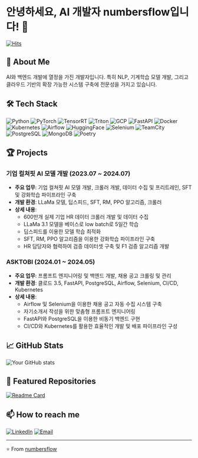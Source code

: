 # 안녕하세요, AI 개발자 numbersflow입니다! 👋

[![Hits](https://hits.seeyoufarm.com/api/count/incr/badge.svg?url=https%3A%2F%2Fgithub.com%2Fnumbersflow&count_bg=%2379C83D&title_bg=%23555555&icon=&icon_color=%23E7E7E7&title=hits&edge_flat=false)](https://hits.seeyoufarm.com)

## 🚀 About Me

AI와 백엔드 개발에 열정을 가진 개발자입니다. 특히 NLP, 기계학습 모델 개발, 그리고 클라우드 기반의 확장 가능한 시스템 구축에 전문성을 가지고 있습니다.

## 🛠 Tech Stack

![Python](https://img.shields.io/badge/-Python-3776AB?style=flat-square&logo=Python&logoColor=white)
![PyTorch](https://img.shields.io/badge/-PyTorch-EE4C2C?style=flat-square&logo=PyTorch&logoColor=white)
![TensorRT](https://img.shields.io/badge/-TensorRT-76B900?style=flat-square&logo=nvidia&logoColor=white)
![Triton](https://img.shields.io/badge/-Triton-76B900?style=flat-square&logo=nvidia&logoColor=white)
![GCP](https://img.shields.io/badge/-GCP-4285F4?style=flat-square&logo=google-cloud&logoColor=white)
![FastAPI](https://img.shields.io/badge/-FastAPI-009688?style=flat-square&logo=fastapi&logoColor=white)
![Docker](https://img.shields.io/badge/-Docker-2496ED?style=flat-square&logo=docker&logoColor=white)
![Kubernetes](https://img.shields.io/badge/-Kubernetes-326CE5?style=flat-square&logo=kubernetes&logoColor=white)
![Airflow](https://img.shields.io/badge/-Airflow-017CEE?style=flat-square&logo=apache-airflow&logoColor=white)
![HuggingFace](https://img.shields.io/badge/-HuggingFace-FFD21E?style=flat-square&logo=huggingface&logoColor=black)
![Selenium](https://img.shields.io/badge/-Selenium-43B02A?style=flat-square&logo=selenium&logoColor=white)
![TeamCity](https://img.shields.io/badge/-TeamCity-000000?style=flat-square&logo=teamcity&logoColor=white)
![PostgreSQL](https://img.shields.io/badge/-PostgreSQL-336791?style=flat-square&logo=postgresql&logoColor=white)
![MongoDB](https://img.shields.io/badge/-MongoDB-47A248?style=flat-square&logo=mongodb&logoColor=white)
![Poetry](https://img.shields.io/badge/-Poetry-60A5FA?style=flat-square&logo=poetry&logoColor=white)

## 🏆 Projects

### 기업 컬쳐핏 AI 모델 개발 (2023.07 ~ 2024.07)
- **주요 업무**: 기업 컬쳐핏 AI 모델 개발, 크롤러 개발, 데이터 수집 및 프리트레인, SFT 및 강화학습 파이프라인 구축
- **개발 환경**: LLaMa 모델, 딥스피드, SFT, RM, PPO 알고리즘, 크롤러
- **상세 내용**:
  - 600만개 실제 기업 HR 데이터 크롤러 개발 및 데이터 수집
  - LLaMa 3.1 모델을 베이스로 low batch로 5일간 학습
  - 딥스피드를 이용한 모델 학습 최적화
  - SFT, RM, PPO 알고리즘을 이용한 강화학습 파이프라인 구축
  - HR 담당자와 협력하여 검증 데이터셋 구축 및 F1 검증 알고리즘 개발

### ASKTOBI (2024.01 ~ 2024.05)
- **주요 업무**: 프롬프트 엔지니어링 및 백엔드 개발, 채용 공고 크롤링 및 관리
- **개발 환경**: 클로드 3.5, FastAPI, PostgreSQL, Airflow, Selenium, CI/CD, Kubernetes
- **상세 내용**:
  - Airflow 및 Selenium을 이용한 채용 공고 자동 수집 시스템 구축
  - 자기소개서 작성을 위한 맞춤형 프롬프트 엔지니어링
  - FastAPI와 PostgreSQL을 이용한 비동기 백엔드 구현
  - CI/CD와 Kubernetes를 활용한 효율적인 개발 및 배포 파이프라인 구성

## 📈 GitHub Stats

![Your GitHub stats](https://github-readme-stats.vercel.app/api?username=numbersflow&show_icons=true&theme=radical)

## 🌟 Featured Repositories

[![Readme Card](https://github-readme-stats.vercel.app/api/pin/?username=numbersflow&repo=easy_finetuning)](https://github.com/numbersflow/easy_finetuning)

## 📫 How to reach me

[![LinkedIn](https://img.shields.io/badge/-LinkedIn-0077B5?style=flat-square&logo=linkedin&logoColor=white)](Your_LinkedIn_URL)
[![Email](https://img.shields.io/badge/-Email-D14836?style=flat-square&logo=gmail&logoColor=white)](mailto:eriko20190801@gmail.com)

---

⭐️ From [numbersflow](https://github.com/numbersflow)
